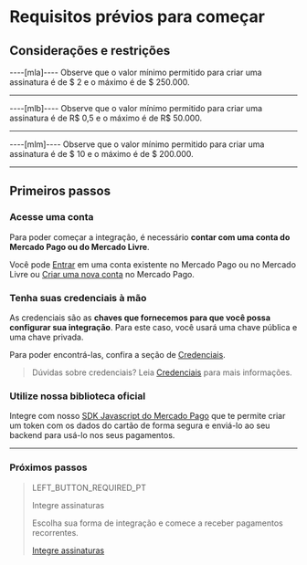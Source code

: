 # Requisitos prévios para começar

## Considerações e restrições

----[mla]----
Observe que o valor mínimo permitido para criar uma assinatura é de $ 2 e o máximo é de $ 250.000.

------------

----[mlb]----
Observe que o valor mínimo permitido para criar uma assinatura é de R$ 0,5 e o máximo é de R$ 50.000.

------------

----[mlm]----
Observe que o valor mínimo permitido para criar uma assinatura é de $ 10 e o máximo é de $ 200.000.

------------

## Primeiros passos

### Acesse uma conta

Para poder começar a integração, é necessário **contar com uma conta do Mercado Pago ou do Mercado Livre**.

Você pode [Entrar](https://www.mercadolibre.com/jms/[FAKER][GLOBALIZE][SITE_ID]/lgz/login?platform_id=mp&go=https://www.mercadopago[FAKER][URL][DOMAIN]/developers/pt/guides/online-payments/subscriptions/previous-requirements) em uma conta existente no Mercado Pago ou no Mercado Livre ou [Criar uma nova conta](https://www.mercadopago[FAKER][URL][DOMAIN]) no Mercado Pago.

### Tenha suas credenciais à mão

As credenciais são as **chaves que fornecemos para que você possa configurar sua integração**. Para este caso, você usará uma chave pública e uma chave privada.

Para poder encontrá-las, confira a seção de [Credenciais](https://www.mercadopago[FAKER][URL][DOMAIN]/developers/panel/credentials).

>Dúvidas sobre credenciais? Leia [Credenciais](https://www.mercadopago[FAKER][URL][DOMAIN]/developers/pt/guides/credentials/credentials) para mais informações. 


### Utilize nossa biblioteca oficial

Integre com nosso [SDK Javascript do Mercado Pago](https://www.mercadopago[FAKER][URL][DOMAIN]/developers/es/guides/sdks) que te permite criar um token com os dados do cartão de forma segura e enviá-lo ao seu backend para usá-lo nos seus pagamentos.


------------
### Próximos passos
> LEFT_BUTTON_REQUIRED_PT
>
> Integre assinaturas
>
> Escolha sua forma de integração e comece a receber pagamentos recorrentes.
>
> [Integre assinaturas](https://www.mercadopago[FAKER][URL][DOMAIN]/developers/pt/guides/online-payments/subscriptions/integration)
